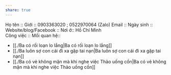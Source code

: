 ```yaml
---
share: true
---
```

Họ tên :: 
Giới :: 0903363020 ; 0522970064 (Zalo)
Email :: 
Ngày sinh :: 
Website/blog/Facebook :: 
Nơi ở:: Hồ Chí Minh  
Công việc :: 
Mối quan hệ::

- [[./Ba có rối loạn lo lắng|Ba có rối loạn lo lắng]]
- [[./Ba luôn sợ con cái đi xa gặp tai nạn|Ba luôn sợ con cái đi xa gặp tai nạn]]
- [[./Ba có vẻ không mặn mà khi nghe việc Thảo uống cồn|Ba có vẻ không mặn mà khi nghe việc Thảo uống cồn]]